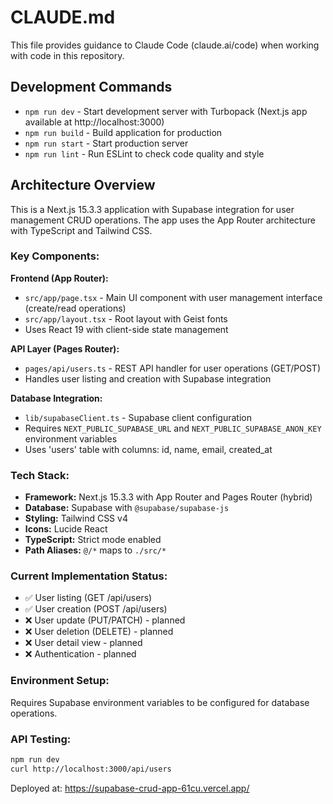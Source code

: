 # CLAUDE.md

This file provides guidance to Claude Code (claude.ai/code) when working with code in this repository.

## Development Commands

- `npm run dev` - Start development server with Turbopack (Next.js app available at http://localhost:3000)
- `npm run build` - Build application for production
- `npm run start` - Start production server
- `npm run lint` - Run ESLint to check code quality and style

## Architecture Overview

This is a Next.js 15.3.3 application with Supabase integration for user management CRUD operations. The app uses the App Router architecture with TypeScript and Tailwind CSS.

### Key Components:

**Frontend (App Router):**
- `src/app/page.tsx` - Main UI component with user management interface (create/read operations)
- `src/app/layout.tsx` - Root layout with Geist fonts
- Uses React 19 with client-side state management

**API Layer (Pages Router):**
- `pages/api/users.ts` - REST API handler for user operations (GET/POST)
- Handles user listing and creation with Supabase integration

**Database Integration:**
- `lib/supabaseClient.ts` - Supabase client configuration
- Requires `NEXT_PUBLIC_SUPABASE_URL` and `NEXT_PUBLIC_SUPABASE_ANON_KEY` environment variables
- Uses 'users' table with columns: id, name, email, created_at

### Tech Stack:
- **Framework:** Next.js 15.3.3 with App Router and Pages Router (hybrid)
- **Database:** Supabase with `@supabase/supabase-js`
- **Styling:** Tailwind CSS v4 
- **Icons:** Lucide React
- **TypeScript:** Strict mode enabled
- **Path Aliases:** `@/*` maps to `./src/*`

### Current Implementation Status:
- ✅ User listing (GET /api/users)
- ✅ User creation (POST /api/users) 
- ❌ User update (PUT/PATCH) - planned
- ❌ User deletion (DELETE) - planned
- ❌ User detail view - planned
- ❌ Authentication - planned

### Environment Setup:
Requires Supabase environment variables to be configured for database operations.

### API Testing:
```bash
npm run dev
curl http://localhost:3000/api/users
```

Deployed at: https://supabase-crud-app-61cu.vercel.app/